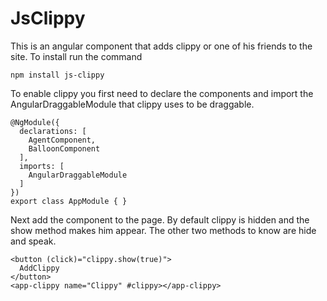 # JsClippy
This is an angular component that adds clippy or one of his friends to the site. 
To install run the command
``` 
npm install js-clippy
``` 
To enable clippy you first need to declare the components and import the AngularDraggableModule that clippy uses to be draggable.

```
@NgModule({
  declarations: [
    AgentComponent,
    BalloonComponent
  ],
  imports: [
    AngularDraggableModule
  ]
})
export class AppModule { }
```
Next add the component to the page. By default clippy is hidden and the show method makes him appear. 
The other two methods to know are hide and speak.
``` 
<button (click)="clippy.show(true)">
  AddClippy
</button>
<app-clippy name="Clippy" #clippy></app-clippy>
```